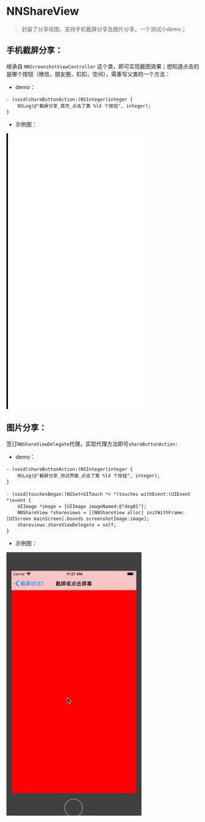 # NNShareView

> 封装了分享视图，支持手机截屏分享及图片分享，一个测试小demo；


## 手机截屏分享：


继承自 `NNScreenshotViewController` 这个类，即可实现截图效果；想知道点击的是哪个按钮（微信，朋友圈，扣扣，空间），需重写父类的一个方法：

- demo：

```
- (void)shareButtonAction:(NSInteger)integer {
    NSLog(@"截屏分享_首页_点击了第 %ld 个按钮", integer);
}
```

- 示例图：

![](https://github.com/iOS-DeveloperTeam/NNFigure/blob/master/shareView/截屏.gif)


## 图片分享：

签订`NNShareViewDelegate`代理，实现代理方法即可`shareButtonAction:`

- demo：

```
- (void)shareButtonAction:(NSInteger)integer {
    NSLog(@"截屏分享_测试界面_点击了第 %ld 个按钮", integer);
}

- (void)touchesBegan:(NSSet<UITouch *> *)touches withEvent:(UIEvent *)event {
    UIImage *image = [UIImage imageNamed:@"dog01"];
    NNShareView *shareviews = [[NNShareView alloc] initWithFrame:[UIScreen mainScreen].bounds screenshotImage:image];
    shareviews.shareViewDelegate = self;
}
```

- 示例图：

![](https://github.com/iOS-DeveloperTeam/NNFigure/blob/master/shareView/图片.gif)


